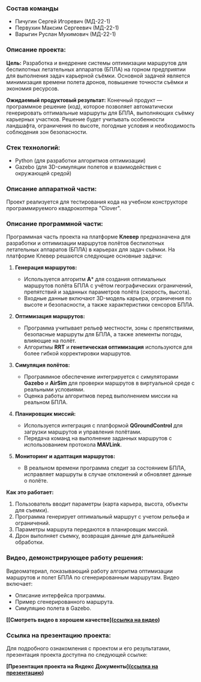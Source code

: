 ### Состав команды
* Пичугин Сергей Игоревич (МД-22-1)
* Первухин Максим Сергеевич (МД-22-1)
* Варыгин Руслан Мукимович (МД-22-1)

### Описание проекта:

**Цель:**
Разработка и внедрение системы оптимизации маршрутов для беспилотных летательных аппаратов (БПЛА) на горном предприятии для выполнения задач карьерной съёмки. Основной задачей является минимизация времени полета дронов, повышение точности съёмки и экономия ресурсов.

**Ожидаемый продуктовый результат:**
Конечный продукт — программное решение (код), которое позволяет автоматически генерировать оптимальные маршруты для БПЛА, выполняющих съёмку карьерных участков. Решение будет учитывать особенности ландшафта, ограничения по высоте, погодные условия и необходимость соблюдения зон безопасности.

### Стек технологий:

* Python (для разработки алгоритмов оптимизации)
* Gazebo (для 3D-симуляции полетов и взаимодействия с окружающей средой)

### Описание аппаратной части:

Проект реализуется для тестирования кода на учебном конструкторе программируемого квадрокоптера "Clover".

### Описание программной части:

Программная часть проекта на платформе **Клевер** предназначена для разработки и оптимизации маршрутов полётов беспилотных летательных аппаратов (БПЛА) в карьерах для задач съёмки. На платформе Клевер решаются следующие основные задачи:

1. **Генерация маршрутов:**

   * Используется алгоритм **A**\* для создания оптимальных маршрутов полёта БПЛА с учётом географических ограничений, препятствий и заданных параметров полёта (скорость, высота).
   * Входные данные включают 3D-модель карьера, ограничения по высоте и безопасности, а также характеристики сенсоров БПЛА.

2. **Оптимизация маршрутов:**

   * Программа учитывает рельеф местности, зоны с препятствиями, безопасные маршруты для БПЛА, а также элементы погоды, влияющие на полёт.
   * Алгоритмы **RRT** и **генетическая оптимизация** используются для более гибкой корректировки маршрутов.

3. **Симуляция полётов:**

   * Программное обеспечение интегрируется с симуляторами **Gazebo** и **AirSim** для проверки маршрутов в виртуальной среде с реальными условиями.
   * Оценка работы алгоритмов перед выполнением миссии на реальном БПЛА.

4. **Планировщик миссий:**

   * Используется интеграция с платформой **QGroundControl** для загрузки маршрутов и управления полётами.
   * Передача команд на выполнение заданных маршрутов с использованием протокола **MAVLink**.

5. **Мониторинг и адаптация маршрутов:**

   * В реальном времени программа следит за состоянием БПЛА, исправляет маршруты в случае отклонений и обновляет данные о полёте.

**Как это работает:**

1. Пользователь вводит параметры (карта карьера, высота, объекты для съемки).
2. Программа генерирует оптимальный маршрут с учетом рельефа и ограничений.
3. Параметры маршрута передаются в планировщик миссий.
4. Дрон выполняет съемку, возвращая данные для дальнейшей обработки.

### Видео, демонстрирующее работу решения:

Видеоматериал, показывающий работу алгоритма оптимизации маршрутов и полет БПЛА по сгенерированным маршрутам. Видео включает:

* Описание интерфейса программы.
* Пример сгенерированного маршрута.
* Симуляцию полета в Gazebo.

**\[[Смотреть видео в хорошем качестве]\([ссылка на видео](https://disk.yandex.ru/i/Rd-h9QZOHeW01A))**

### Ссылка на презентацию проекта:

Для подробного ознакомления с проектом и его результатами, презентация проекта доступна по следующей ссылке:

**\[Презентация проекта на Яндекс Документы]\([ссылка на презентацию](https://disk.yandex.ru/i/F8KR3j3iEfAfVA))**
